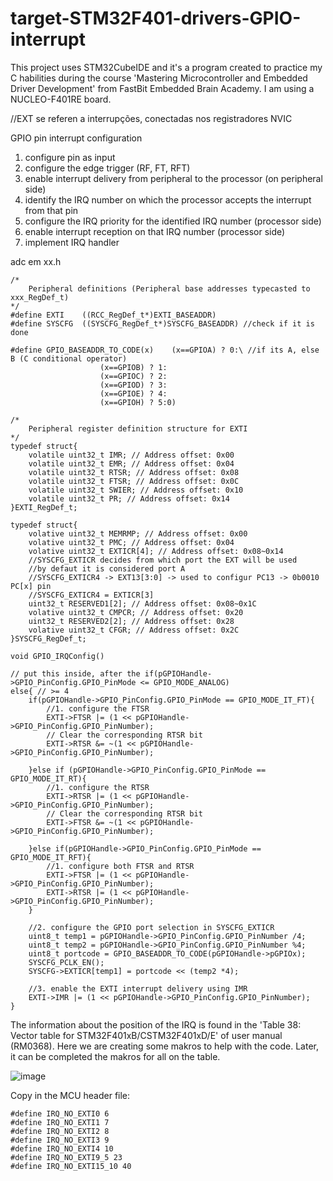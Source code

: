 # target-STM32F401-drivers-GPIO-interrupt
This project uses STM32CubeIDE and it's a program created to practice my C habilities during the course 'Mastering Microcontroller and Embedded Driver Development' from FastBit Embedded Brain Academy. I am using a NUCLEO-F401RE board.


//EXT se referen a interrupções, conectadas nos registradores NVIC

GPIO pin interrupt configuration
1. configure pin as input
2. configure the edge trigger (RF, FT, RFT)
3. enable interrupt delivery from peripheral to the processor (on peripheral side)
4. identify the IRQ number on which the processor accepts the interrupt from that pin
5. configure the IRQ priority for the identified IRQ number (processor side)
6. enable interrupt reception on that IRQ number (processor side)
7. implement IRQ handler 


adc em xx.h

```
/*
    Peripheral definitions (Peripheral base addresses typecasted to xxx_RegDef_t)
*/
#define EXTI	((RCC_RegDef_t*)EXTI_BASEADDR)
#define SYSCFG	((SYSCFG_RegDef_t*)SYSCFG_BASEADDR) //check if it is done

#define GPIO_BASEADDR_TO_CODE(x) 	(x==GPIOA) ? 0:\ //if its A, else B (C conditional operator)
					(x==GPIOB) ? 1:
					(x==GPIOC) ? 2:
					(x==GPIOD) ? 3:
					(x==GPIOE) ? 4:
					(x==GPIOH) ? 5:0)
			
/*
    Peripheral register definition structure for EXTI
*/
typedef struct{
	volatile uint32_t IMR; // Address offset: 0x00
	volatile uint32_t EMR; // Address offset: 0x04
	volatile uint32_t RTSR; // Address offset: 0x08
	volatile uint32_t FTSR; // Address offset: 0x0C
	volatile uint32_t SWIER; // Address offset: 0x10
	volatile uint32_t PR; // Address offset: 0x14
}EXTI_RegDef_t;

typedef struct{
	volative uint32_t MEMRMP; // Address offset: 0x00
	volative uint32_t PMC; // Address offset: 0x04
	volative uint32_t EXTICR[4]; // Address offset: 0x08~0x14
	//SYSCFG_EXTICR decides from which port the EXT will be used
	//by defaut it is considered port A
	//SYSCFG_EXTICR4 -> EXT13[3:0] -> used to configur PC13 -> 0b0010 PC[x] pin
	//SYSCFG_EXTICR4 = EXTICR[3]
	uint32_t RESERVED1[2]; // Address offset: 0x08~0x1C
	volative uint32_t CMPCR; // Address offset: 0x20
	uint32_t RESERVED2[2]; // Address offset: 0x28
	volative uint32_t CFGR; // Address offset: 0x2C
}SYSCFG_RegDef_t;

void GPIO_IRQConfig()
```




```
// put this inside, after the if(pGPIOHandle->GPIO_PinConfig.GPIO_PinMode <= GPIO_MODE_ANALOG)
else{ // >= 4
	if(pGPIOHandle->GPIO_PinConfig.GPIO_PinMode == GPIO_MODE_IT_FT){
		//1. configure the FTSR
		EXTI->FTSR |= (1 << pGPIOHandle->GPIO_PinConfig.GPIO_PinNumber);
		// Clear the corresponding RTSR bit
		EXTI->RTSR &= ~(1 << pGPIOHandle->GPIO_PinConfig.GPIO_PinNumber);

	}else if (pGPIOHandle->GPIO_PinConfig.GPIO_PinMode == GPIO_MODE_IT_RT){
		//1. configure the RTSR
		EXTI->RTSR |= (1 << pGPIOHandle->GPIO_PinConfig.GPIO_PinNumber);
		// Clear the corresponding RTSR bit
		EXTI->FTSR &= ~(1 << pGPIOHandle->GPIO_PinConfig.GPIO_PinNumber);

	}else if(pGPIOHandle->GPIO_PinConfig.GPIO_PinMode == GPIO_MODE_IT_RFT){
		//1. configure both FTSR and RTSR
		EXTI->FTSR |= (1 << pGPIOHandle->GPIO_PinConfig.GPIO_PinNumber);
		EXTI->RTSR |= (1 << pGPIOHandle->GPIO_PinConfig.GPIO_PinNumber);
	}

	//2. configure the GPIO port selection in SYSCFG_EXTICR
	uint8_t temp1 = pGPIOHandle->GPIO_PinConfig.GPIO_PinNumber /4;
	uint8_t temp2 = pGPIOHandle->GPIO_PinConfig.GPIO_PinNumber %4;
	uint8_t portcode = GPIO_BASEADDR_TO_CODE(pGPIOHandle->pGPIOx);
	SYSCFG_PCLK_EN();
	SYSCFG->EXTICR[temp1] = portcode << (temp2 *4);

	//3. enable the EXTI interrupt delivery using IMR
	EXTI->IMR |= (1 << pGPIOHandle->GPIO_PinConfig.GPIO_PinNumber);
} 
```

The information about the position of the IRQ is found in the 'Table 38: Vector table for STM32F401xB/CSTM32F401xD/E' of user manual (RM0368). Here we are creating some makros to help with the code. Later, it can be completed the makros for all on the table.

![image](https://user-images.githubusercontent.com/58916022/208267413-03ed1832-e0cb-4f10-9055-eabc06528235.png)

Copy in the MCU header file:

```
#define IRQ_NO_EXTI0 6
#define IRQ_NO_EXTI1 7
#define IRQ_NO_EXTI2 8
#define IRQ_NO_EXTI3 9
#define IRQ_NO_EXTI4 10
#define IRQ_NO_EXTI9_5 23
#define IRQ_NO_EXTI15_10 40 
```


